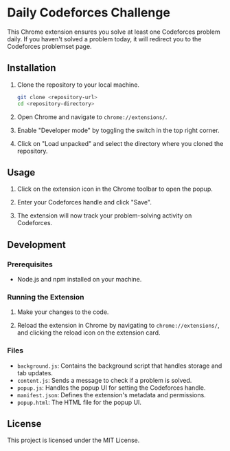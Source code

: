 # Daily Codeforces Challenge

This Chrome extension ensures you solve at least one Codeforces problem daily. If you haven't solved a problem today, it will redirect you to the Codeforces problemset page.

## Installation

1. Clone the repository to your local machine.
    ```sh
    git clone <repository-url>
    cd <repository-directory>
    ```

2. Open Chrome and navigate to `chrome://extensions/`.

3. Enable "Developer mode" by toggling the switch in the top right corner.

4. Click on "Load unpacked" and select the directory where you cloned the repository.

## Usage

1. Click on the extension icon in the Chrome toolbar to open the popup.

2. Enter your Codeforces handle and click "Save".

3. The extension will now track your problem-solving activity on Codeforces.

## Development

### Prerequisites

- Node.js and npm installed on your machine.

### Running the Extension

1. Make your changes to the code.

2. Reload the extension in Chrome by navigating to `chrome://extensions/`, and clicking the reload icon on the extension card.

### Files

- `background.js`: Contains the background script that handles storage and tab updates.
- `content.js`: Sends a message to check if a problem is solved.
- `popup.js`: Handles the popup UI for setting the Codeforces handle.
- `manifest.json`: Defines the extension's metadata and permissions.
- `popup.html`: The HTML file for the popup UI.

## License

This project is licensed under the MIT License.